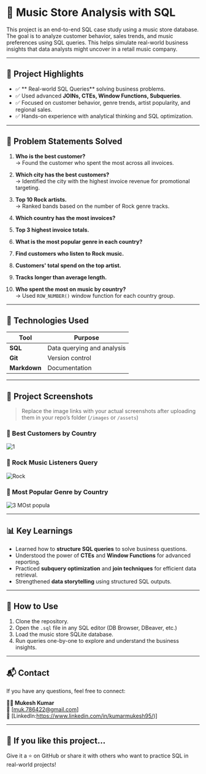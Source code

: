 # 🎵 Music Store Analysis with SQL

This project is an end-to-end SQL case study using a music store database. The goal is to analyze customer behavior, sales trends, and music preferences using SQL queries. This helps simulate real-world business insights that data analysts might uncover in a retail music company.

---

## 📌 Project Highlights

- ✅ ** Real-world SQL Queries** solving business problems.
- ✅ Used advanced **JOINs, CTEs, Window Functions, Subqueries**.
- ✅ Focused on customer behavior, genre trends, artist popularity, and regional sales.
- ✅ Hands-on experience with analytical thinking and SQL optimization.

---

## 🧠 Problem Statements Solved

1. **Who is the best customer?**  
   → Found the customer who spent the most across all invoices.

2. **Which city has the best customers?**  
   → Identified the city with the highest invoice revenue for promotional targeting.

3. **Top 10 Rock artists.**  
   → Ranked bands based on the number of Rock genre tracks.

4. **Which country has the most invoices?**

5. **Top 3 highest invoice totals.**

6. **What is the most popular genre in each country?**

7. **Find customers who listen to Rock music.**

8. **Customers' total spend on the top artist.**

9. **Tracks longer than average length.**

10. **Who spent the most on music by country?**  
    → Used `ROW_NUMBER()` window function for each country group.

---

## 📁 Technologies Used

| Tool        | Purpose                          |
|-------------|----------------------------------|
| **SQL**     | Data querying and analysis       |
| **Git**     | Version control                  |
| **Markdown**| Documentation                    |

---

## 📸 Project Screenshots

> Replace the image links with your actual screenshots after uploading them in your repo’s folder (`/images` or `/assets`)


### 🔹 Best Customers by Country
![1](https://github.com/user-attachments/assets/c283fc07-d89e-4e6e-849e-cf925ad40970)



### 🔹 Rock Music Listeners Query
![Rock](https://github.com/user-attachments/assets/60080a7b-b01f-43c0-b4de-59d145946b2f)



### 🔹 Most Popular Genre by Country
![3 MOst popula](https://github.com/user-attachments/assets/53249794-1714-47d5-9184-f5309f1134c8)



---

## 📊 Key Learnings

- Learned how to **structure SQL queries** to solve business questions.
- Understood the power of **CTEs** and **Window Functions** for advanced reporting.
- Practiced **subquery optimization** and **join techniques** for efficient data retrieval.
- Strengthened **data storytelling** using structured SQL outputs.

---

## 🚀 How to Use

1. Clone the repository.
2. Open the `.sql` file in any SQL editor (DB Browser, DBeaver, etc.)
3. Load the music store SQLite database.
4. Run queries one-by-one to explore and understand the business insights.

---

## 📬 Contact

If you have any questions, feel free to connect:

**👨‍💻 Mukesh Kumar**  
📧 [muk.786422@gmail.com]  
🔗 [LinkedIn:https://www.linkedin.com/in/kumarmukesh95/)]


---

## 🌟 If you like this project...

Give it a ⭐️ on GitHub or share it with others who want to practice SQL in real-world projects!

